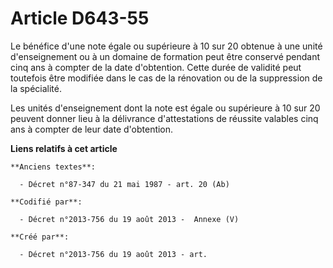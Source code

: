 # Article D643-55

Le bénéfice d'une note égale ou supérieure à 10 sur 20 obtenue à une unité d'enseignement ou à un domaine de formation peut
être conservé pendant cinq ans à compter de la date d'obtention. Cette durée de validité peut toutefois être modifiée dans le
cas de la rénovation ou de la suppression de la spécialité.

Les unités d'enseignement dont la note est égale ou supérieure à 10 sur 20 peuvent donner lieu à la délivrance d'attestations
de réussite valables cinq ans à compter de leur date d'obtention.

**Liens relatifs à cet article**

	**Anciens textes**:

	  - Décret n°87-347 du 21 mai 1987 - art. 20 (Ab)

	**Codifié par**:

	  - Décret n°2013-756 du 19 août 2013 -  Annexe (V)

	**Créé par**:

	  - Décret n°2013-756 du 19 août 2013 - art.
